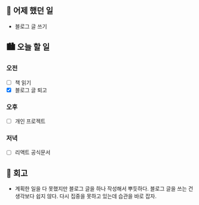 ## 🌃 어제 했던 일

- 블로그 글 쓰기

## 🏙️ 오늘 할 일

### 오전

- [ ] 책 읽기
- [x] 블로그 글 퇴고

### 오후

- [ ] 개인 프로젝트

### 저녁
- [ ] 리액트 공식문서

## 🌆 회고
- 계획한 일을 다 못했지만 블로그 글을 하나 작성해서 뿌듯하다. 블로그 글을 쓰는 건 생각보다 쉽지 않다.
다시 집중을 못하고 있는데 습관을 바로 잡자.